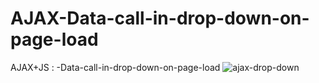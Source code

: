 # AJAX-Data-call-in-drop-down-on-page-load
AJAX+JS : -Data-call-in-drop-down-on-page-load 
![ajax-drop-down](https://user-images.githubusercontent.com/109244793/213136097-a54c4e9d-ab7a-4d64-9777-ee6052d40eb4.png)
